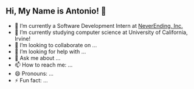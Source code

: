 ## Hi, My Name is Antonio! 👋

<!--
**aedwardz/aedwardz** is a ✨ _special_ ✨ repository because its `README.md` (this file) appears on your GitHub profile.

Here are some ideas to get you started:
-->

- 🔭 I’m currently a Software Development Intern at [NeverEnding, Inc.](https://beneverending.com/)
- 🌱 I’m currently studying computer science at University of California, Irvine!
- 👯 I’m looking to collaborate on ...
- 🤔 I’m looking for help with ...
- 💬 Ask me about ...
- 📫 How to reach me: ...
- 😄 Pronouns: ...
- ⚡ Fun fact: ...

